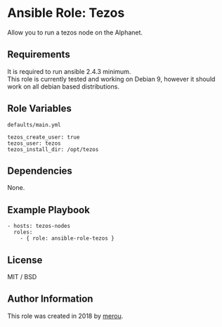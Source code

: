 # Ansible Role: Tezos

Allow you to run a tezos node on the Alphanet.

## Requirements

It is required to run ansible 2.4.3 minimum.  
This role is currently tested and working on Debian 9, however it should work on all debian based distributions.

## Role Variables

`defaults/main.yml`

`tezos_create_user: true`  
`tezos_user: tezos`  
`tezos_install_dir: /opt/tezos`  


## Dependencies

None.

## Example Playbook

    - hosts: tezos-nodes
      roles:
        - { role: ansible-role-tezos }

## License

MIT / BSD

## Author Information

This role was created in 2018 by [merou](https://github.com/merou).
